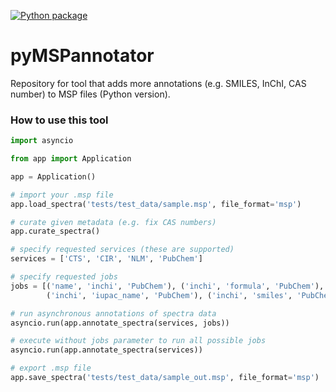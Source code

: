 [![Python package](https://github.com/xtrojak/pyMSPannotator/actions/workflows/python-package.yml/badge.svg)](https://github.com/xtrojak/pyMSPannotator/actions/workflows/python-package.yml)

# pyMSPannotator
Repository for tool that adds more annotations (e.g. SMILES, InChI, CAS number) to MSP files (Python version).

### How to use this tool

```python
import asyncio

from app import Application

app = Application()

# import your .msp file
app.load_spectra('tests/test_data/sample.msp', file_format='msp')

# curate given metadata (e.g. fix CAS numbers)
app.curate_spectra()

# specify requested services (these are supported)
services = ['CTS', 'CIR', 'NLM', 'PubChem']

# specify requested jobs
jobs = [('name', 'inchi', 'PubChem'), ('inchi', 'formula', 'PubChem'), ('inchi', 'inchikey', 'PubChem'),
        ('inchi', 'iupac_name', 'PubChem'), ('inchi', 'smiles', 'PubChem')]

# run asynchronous annotations of spectra data
asyncio.run(app.annotate_spectra(services, jobs))

# execute without jobs parameter to run all possible jobs
asyncio.run(app.annotate_spectra(services))

# export .msp file 
app.save_spectra('tests/test_data/sample_out.msp', file_format='msp')
```
